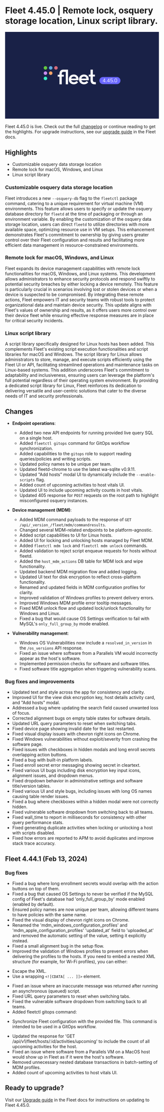 # Fleet 4.45.0 | Remote lock, osquery storage location, Linux script library.

![Fleet 4.45.0](../website/assets/images/articles/fleet-4.45.0-1600x900@2x.png)

Fleet 4.45.0 is live. Check out the full [changelog](https://github.com/fleetdm/fleet/releases/tag/fleet-v4.45.0) or continue reading to get the highlights.
For upgrade instructions, see our [upgrade guide](https://fleetdm.com/docs/deploying/upgrading-fleet) in the Fleet docs.

## Highlights

* Customizable osquery data storage location
* Remote lock for macOS, Windows, and Linux
* Linux script library


### Customizable osquery data storage location

Fleet introduces a new `--osquery-db` flag to the `fleetctl` package command, catering to a unique requirement for virtual machine (VM) environments. This feature allows users to specify or update the osquery database directory for `fleetd` at the time of packaging or through an environment variable. By enabling the customization of the osquery data storage location, users can direct `fleetd` to utilize directories with more available space, optimizing resource use in VM setups. This enhancement demonstrates Fleet's commitment to ownership by giving users greater control over their Fleet configuration and results and facilitating more efficient data management in resource-constrained environments.


### Remote lock for macOS, Windows, and Linux

Fleet expands its device management capabilities with remote lock functionalities for macOS, Windows, and Linux systems. This development allows administrators to enhance security protocols and respond swiftly to potential security breaches by either locking a device remotely. This feature is particularly crucial in scenarios involving lost or stolen devices or when a device is suspected to be compromised. By integrating these remote actions, Fleet empowers IT and security teams with robust tools to protect organizational data and maintain device security. This update aligns with Fleet's values of ownership and results, as it offers users more control over their device fleet while ensuring effective response measures are in place for critical security incidents.


### Linux script library

A script library specifically designed for Linux hosts has been added. This complements Fleet's existing script execution functionalities and script libraries for macOS and Windows. The script library for Linux allows administrators to store, manage, and execute scripts efficiently using the Fleet UI or API, facilitating streamlined operations and maintenance tasks on Linux-based systems. This addition underscores Fleet's commitment to adaptability and inclusiveness, ensuring users can leverage the platform's full potential regardless of their operating system environment. By providing a dedicated script library for Linux, Fleet reinforces its dedication to delivering versatile and user-centric solutions that cater to the diverse needs of IT and security professionals.





## Changes

* **Endpoint operations**:
  - Added two new API endpoints for running provided live query SQL on a single host.
  - Added `fleetctl gitops` command for GitOps workflow synchronization.
  - Added capabilities to the `gitops` role to support reading queries/policies and writing scripts.
  - Updated policy names to be unique per team.
  - Updated fleetd-chrome to use the latest wa-sqlite v0.9.11.
  - Updated "Add hosts" modal UI to dynamically include the `--enable-scripts` flag.
  - Added count of upcoming activities to host vitals UI.
  - Updated UI to include upcoming activity counts in host vitals.
  - Updated 405 response for `POST` requests on the root path to highlight misconfigured osquery instances.

* **Device management (MDM)**:
  - Added MDM command payloads to the response of `GET /api/_version_/fleet/mdm/commandresults`.
  - Changed several MDM-related endpoints to be platform-agnostic.
  - Added script capabilities to UI for Linux hosts.
  - Added UI for locking and unlocking hosts managed by Fleet MDM.
  - Added `fleetctl mdm lock` and `fleetctl mdm unlock` commands.
  - Added validation to reject script enqueue requests for hosts without fleetd.
  - Added the `host_mdm_actions` DB table for MDM lock and wipe functionality.
  - Updated backend MDM migration flow and added logging.
  - Updated UI text for disk encryption to reflect cross-platform functionality.
  - Renamed and updated fields in MDM configuration profiles for clarity.
  - Improved validation of Windows profiles to prevent delivery errors.
  - Improved Windows MDM profile error tooltip messages.
  - Fixed MDM unlock flow and updated lock/unlock functionality for Windows and Linux.
  - Fixed a bug that would cause OS Settings verification to fail with MySQL's `only_full_group_by` mode enabled.

* **Vulnerability management**:
  - Windows OS Vulnerabilities now include a `resolved_in_version` in the `/os_versions` API response.
  - Fixed an issue where software from a Parallels VM would incorrectly appear as the host's software.
  - Implemented permission checks for software and software titles.
  - Fixed software title aggregation when triggering vulnerability scans.

### Bug fixes and improvements
  - Updated text and style across the app for consistency and clarity.
  - Improved UI for the view disk encryption key, host details activity card, and "Add hosts" modal.
  - Addressed a bug where updating the search field caused unwanted loss of focus.
  - Corrected alignment bugs on empty table states for software details.
  - Updated URL query parameters to reset when switching tabs.
  - Fixed device page showing invalid date for the last restarted.
  - Fixed visual display issues with chevron right icons on Chrome.
  - Fixed Windows vulnerabilities without exploit/severity from crashing the software page.
  - Fixed issues with checkboxes in hidden modals and long enroll secrets overlapping action buttons.
  - Fixed a bug with built-in platform labels.
  - Fixed enroll secret error messaging showing secret in cleartext.
  - Fixed various UI bugs including disk encryption key input icons, alignment issues, and dropdown menus.
  - Fixed dropdown behavior in administrative settings and software title/version tables.
  - Fixed various UI and style bugs, including issues with long OS names causing table render issues.
  - Fixed a bug where checkboxes within a hidden modal were not correctly hidden.
  - Fixed vulnerable software dropdown from switching back to all teams.
  - Fixed wall_time to report in milliseconds for consistency with other query performance stats.
  - Fixed generating duplicate activities when locking or unlocking a host with scripts disabled.
  - Fixed how errors are reported to APM to avoid duplicates and improve stack trace accuracy.

## Fleet 4.44.1 (Feb 13, 2024)

### Bug fixes

* Fixed a bug where long enrollment secrets would overlap with the action buttons on top of them.
* Fixed a bug that caused OS Settings to never be verified if the MySQL config of Fleet's database had 'only_full_group_by' mode enabled (enabled by default).
* Ensured policy names are now unique per team, allowing different teams to have policies with the same name.
* Fixed the visual display of chevron right icons on Chrome.
* Renamed the 'mdm_windows_configuration_profiles' and 'mdm_apple_configuration_profiles' 'updated_at' field to 'uploaded_at' and removed the automatic setting of the value, setting it explicitly instead.
* Fixed a small alignment bug in the setup flow.
* Improved the validation of Windows profiles to prevent errors when delivering the profiles to the hosts. If you need to embed a nested XML structure (for example, for Wi-Fi profiles), you can either:
 - Escape the XML.
 - Use a wrapping `<![CDATA[ ... ]]>` element.
* Fixed an issue where an inaccurate message was returned after running an asynchronous (queued) script.
* Fixed URL query parameters to reset when switching tabs.
* Fixed the vulnerable software dropdown from switching back to all teams.
* Added fleetctl gitops command:
 - Synchronize Fleet configuration with the provided file. This command is intended to be used in a GitOps workflow.
* Updated the response for 'GET /api/v1/fleet/hosts/:id/activities/upcoming' to include the count of all upcoming activities for the host.
* Fixed an issue where software from a Parallels VM on a MacOS host would show up in Fleet as if it were the host's software.
* Removed unnecessary nested database transactions in batch-setting of MDM profiles.
* Added count of upcoming activities to host vitals UI.


## Ready to upgrade?

Visit our [Upgrade guide](https://fleetdm.com/docs/deploying/upgrading-fleet) in the Fleet docs for instructions on updating to Fleet 4.45.0.

<meta name="category" value="releases">
<meta name="authorFullName" value="JD Strong">
<meta name="authorGitHubUsername" value="spokanemac">
<meta name="publishedOn" value="2024-02-21">
<meta name="articleTitle" value="Fleet 4.45.0 | Remote lock, osquery storage location, Linux script library.">
<meta name="articleImageUrl" value="../website/assets/images/articles/fleet-4.45.0-1600x900@2x.png">
